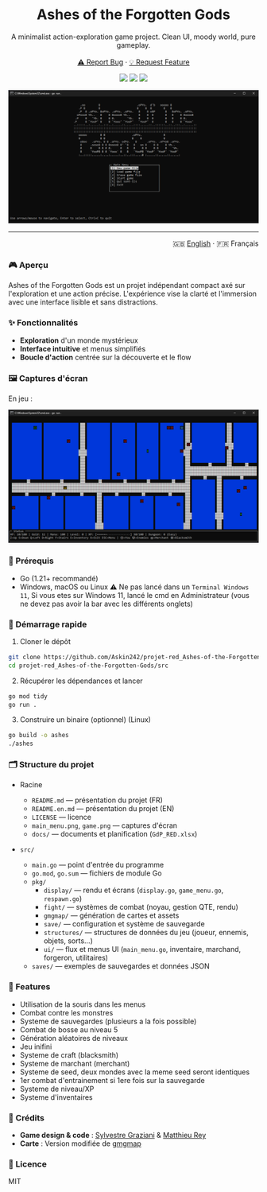 <div align="center">
  <h1 align="center">Ashes of the Forgotten Gods</h1>
  <p align="center">
    A minimalist action-exploration game project. Clean UI, moody world, pure gameplay.
    <br />
    <br />
    <a href="https://github.com/Askin242/projet-red_Ashes-of-the-Forgotten-Gods/issues">⚠️ Report Bug</a>
    ·
    <a href="https://github.com/Askin242/projet-red_Ashes-of-the-Forgotten-Gods/issues">💡 Request Feature</a>
  </p>
  <p align="center">
    <img src="https://img.shields.io/badge/language-Go-00ADD8?style=for-the-badge&labelColor=000000" />
    <img src="https://img.shields.io/badge/platform-Windows%20%7C%20macOS%20%7C%20Linux-6E56CF?style=for-the-badge&labelColor=000000" />
    <img src="https://img.shields.io/badge/status-Work%20in%20Progress-f97316?style=for-the-badge&labelColor=000000" />
  </p>
  <p align="center">
    <img src="./main_menu.png" alt="Main Menu" />
  </p>
</div>

---

<p align="right">
  🇬🇧 <a href="./README.en.md">English</a> · 🇫🇷 Français
</p>

### 🎮 Aperçu

Ashes of the Forgotten Gods est un projet indépendant compact axé sur l'exploration et une action précise. L'expérience vise la clarté et l'immersion avec une interface lisible et sans distractions.

### ✨ Fonctionnalités

- **Exploration** d'un monde mystérieux
- **Interface intuitive** et menus simplifiés
- **Boucle d'action** centrée sur la découverte et le flow

### 🖼️ Captures d'écran

En jeu :

![En jeu](./game.png)

### 🧰 Prérequis

- Go (1.21+ recommandé)
- Windows, macOS ou Linux
⚠️ Ne pas lancé dans un `Terminal Windows 11`, Si vous etes sur Windows 11, lancé le cmd en Administrateur (vous ne devez pas avoir la bar avec les différents onglets)

### 🚀 Démarrage rapide

1) Cloner le dépôt

```bash
git clone https://github.com/Askin242/projet-red_Ashes-of-the-Forgotten-Gods.git
cd projet-red_Ashes-of-the-Forgotten-Gods/src
```

2) Récupérer les dépendances et lancer

```bash
go mod tidy
go run .
```

3) Construire un binaire (optionnel) (Linux)

```bash
go build -o ashes
./ashes
```

### 🗂️ Structure du projet 

- Racine
  - `README.md` — présentation du projet (FR)
  - `README.en.md` — présentation du projet (EN)
  - `LICENSE` — licence
  - `main_menu.png`, `game.png` — captures d'écran
  - `docs/` — documents et planification (`GdP_RED.xlsx`)

- `src/`
  - `main.go` — point d'entrée du programme
  - `go.mod`, `go.sum` — fichiers de module Go
  - `pkg/`
    - `display/` — rendu et écrans (`display.go`, `game_menu.go`, `respawn.go`)
    - `fight/` — systèmes de combat (noyau, gestion QTE, rendu)
    - `gmgmap/` — génération de cartes et assets 
    - `save/` — configuration et système de sauvegarde
    - `structures/` — structures de données du jeu (joueur, ennemis, objets, sorts…)
    - `ui/` — flux et menus UI (`main_menu.go`, inventaire, marchand, forgeron, utilitaires)
  - `saves/` — exemples de sauvegardes et données JSON

### 🚀 Features
- Utilisation de la souris dans les menus
- Combat contre les monstres
- Systeme de sauvegardes (plusieurs a la fois possible)
- Combat de bosse au niveau 5
- Génération aléatoires de niveaux
- Jeu inifini
- Systeme de craft (blacksmith)
- Systeme de marchant (merchant)
- Systeme de seed, deux mondes avec la meme seed seront identiques
- 1er combat d'entrainement si 1ere fois sur la sauvegarde
- Systeme de niveau/XP
- Systeme d'inventaires

### 🙌 Crédits

- **Game design & code** : [Sylvestre Graziani](https://github.com/Askin242) & [Matthieu Rey](https://github.com/MathCat975)
- **Carte** : Version modifiée de [gmgmap](https://github.com/cxong/gomapgen)

### 📜 Licence

MIT
